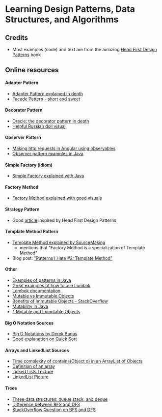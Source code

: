 # Learning Design Patterns, Data Structures, and Algorithms

## Credits
- Most examples (code) and text are from the amazing [Head First Design Patterns](https://www.amazon.ca/Head-First-Design-Patterns-Brain-Friendly/dp/0596007124) book

## Online resources

#### Adapter Pattern
- [Adapter Pattern explained in depth](https://stackify.com/design-patterns-explained-adapter-pattern-with-code-examples/)
- [Facade Pattern - short and sweet](https://sourcemaking.com/design_patterns/facade)

#### Decorator Pattern
- [Oracle: the decorator pattern in depth](https://blogs.oracle.com/javamagazine/the-decorator-pattern-in-depth)
- [Helpful Russian doll visual](https://refactoring.guru/design-patterns/decorator)

#### Observer Pattern
- [Making http requests in Angular using observables](https://vegibit.com/how-to-make-http-requests-in-angular-using-observables/)
- [Observer pattern examples in Java](https://www.baeldung.com/java-observer-pattern) 

#### Simple Factory (idiom)
- [Simple Factory explained with Java](https://medium.com/nestedif/java-simple-factory-pattern-9c2538dd0265)

#### Factory Method
- [Factory Method explained with good visuals](https://refactoring.guru/design-patterns/factory-method)

#### Strategy Pattern
- Good [article](https://www.freecodecamp.org/news/the-strategy-pattern-explained-using-java-bc30542204e0/) inspired by Head First Design Patterns

#### Template Method Pattern
- [Template Method explained by SourceMaking](https://sourcemaking.com/design_patterns/template_method)
    - mentions that "Factory Method is a specialization of Template Method"
- Blog post: ["Patterns I Hate #2: Template Method"](https://puredanger.github.io/tech.puredanger.com/2007/07/03/pattern-hate-template/)
 
#### Other
- [Examples of patterns in Java](https://stackoverflow.com/questions/1673841/examples-of-gof-design-patterns-in-javas-core-libraries/2707195#2707195)
- [Great examples of how to use Lombok](https://bytes.grubhub.com/lombok-makes-java-cool-again-171102bdcc52)
- [Lombok documentation](https://projectlombok.org/)
- [Mutable vs Immutable Objects](https://www.interviewcake.com/concept/java/mutable)
- [Benefits of Immutable Objects - StackOverflow](https://stackoverflow.com/questions/5652652/java-advantages-of-immutable-objects-in-examples)
- [Mutability in Java](https://www.leadingagile.com/2018/03/immutability-in-java/)
- [* Mutable and Immutable Objects](https://javaranch.com/journal/2003/04/immutable.htm)

#### Big O Notation Sources
- [Big O Notations by Derek Banas](https://www.youtube.com/watch?v=V6mKVRU1evU)
- [Good explanation on Quick Sort](https://towardsdatascience.com/basic-algorithms-quicksort-b549ea9ef27)

#### Arrays and LinkedList Sources
- [Time complexity of contains(Object o) in an ArrayList of Objects](https://stackoverflow.com/questions/5771740/time-complexity-of-containsobject-o-in-an-arraylist-of-objects)
- [Definition of an array](https://docs.oracle.com/javase/tutorial/java/nutsandbolts/arrays.html)
- [Linked Lists Lecture](https://www.andrew.cmu.edu/course/15-121/lectures/Linked%20Lists/linked%20lists.html)
- [LinkedList Picture](https://medium.com/@mckenziefiege/arrays-linked-lists-and-big-o-notation-486727b6259b)

#### Trees
- [Three data structures: queue,stack, and deque](https://www.cs.cornell.edu/courses/JavaAndDS/files/queueStack.pdf)
- [Difference between BFS and DFS](https://www.tutorialspoint.com/difference-between-bfs-and-dfs)
- [StackOverflow Question on BFS and DFS](https://stackoverflow.com/questions/3332947/when-is-it-practical-to-use-depth-first-search-dfs-vs-breadth-first-search-bf)
